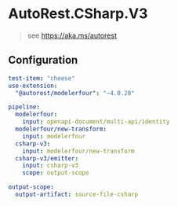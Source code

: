 # AutoRest.CSharp.V3
> see https://aka.ms/autorest

## Configuration
```yaml
test-item: "cheese"
use-extension:
  "@autorest/modelerfour": "~4.0.20"

pipeline:
  modelerfour:
    input: openapi-document/multi-api/identity
  modelerfour/new-transform:
    input: modelerfour
  csharp-v3:
    input: modelerfour/new-transform
  csharp-v3/emitter:
    input: csharp-v3
    scope: output-scope

output-scope:
  output-artifact: source-file-csharp
```
